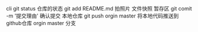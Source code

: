   cli
git status 仓库的状态
   git add README.md 拍照片 文件快照 暂存区
   git comit -m '提交理由' 确认提交 本地仓库
   git push orgin master 将本地代码推送到github仓库
   orgin master 分支